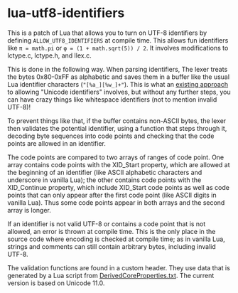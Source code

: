 # lua-utf8-identifiers

This is a patch of Lua that allows you to turn on UTF-8 identifiers by defining `ALLOW_UTF8_IDENTIFIERS` at compile time. This allows fun identifiers like `π = math.pi` or `φ = (1 + math.sqrt(5)) / 2`. It involves modifications to lctype.c, lctype.h, and llex.c.

This is done in the following way. When parsing identifiers, The lexer treats the bytes 0x80-0xFF as alphabetic and saves them in a buffer like the usual Lua identifier characters (`"[%a_][%w_]+"`). This is what an [existing approach](http://lua-users.org/wiki/UnicodeIdentifers) to allowing "Unicode identifiers" involves, but without any further steps, you can have crazy things like whitespace identifiers (not to mention invalid UTF-8)!

To prevent things like that, if the buffer contains non-ASCII bytes, the lexer then validates the potential identifier, using a function that steps through it, decoding byte sequences into code points and checking that the code points are allowed in an identifier.

The code points are compared to two arrays of ranges of code point. One array contains code points with the XID_Start property, which are allowed at the beginning of an identifier (like ASCII alphabetic characters and underscore in vanilla Lua); the other contains code points with the XID_Continue property, which include XID_Start code points as well as code points that can only appear after the first code point (like ASCII digits in vanilla Lua). Thus some code points appear in both arrays and the second array is longer.

If an identifier is not valid UTF-8 or contains a code point that is not allowed, an error is thrown at compile time. This is the only place in the source code where encoding is checked at compile time; as in vanilla Lua, strings and comments can still contain arbitrary bytes, including invalid UTF-8.

The validation functions are found in a custom header. They use data that is generated by a Lua script from [DerivedCoreProperties.txt](https://www.unicode.org/Public/UNIDATA/DerivedCoreProperties.txt). The current version is based on Unicode 11.0.
